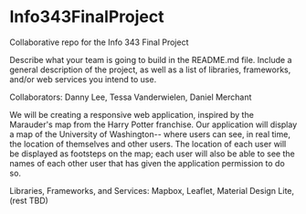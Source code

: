 # Info343FinalProject
Collaborative repo for the Info 343 Final Project

Describe what your team is going to build in the README.md file. Include a general description of the project, as well as a list of libraries, frameworks, and/or web services you intend to use.


Collaborators: Danny Lee, Tessa Vanderwielen, Daniel Merchant

We will be creating a responsive web application, inspired by the Marauder's map from the Harry Potter franchise. Our application will display a map of the University of Washington-- where users can see, in real time, the location of themselves and other users. The location of each user will be displayed as footsteps on the map; each user will also be able to see the names of each other user that has given the application permission to do so. 

Libraries, Frameworks, and Services: Mapbox, Leaflet, Material Design Lite, (rest TBD)
